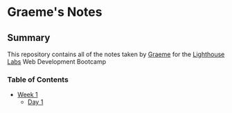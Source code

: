 # Graeme's Notes

## Summary

This repository contains all of the notes taken by [Graeme](https://github.com/g-ram84) for the [Lighthouse Labs](www.lighthouselabs.ca) Web Development Bootcamp


### Table of Contents
* [Week 1](/Week_1)
  * [Day 1](/Week_1/Day_1)